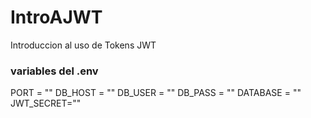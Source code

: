 # IntroAJWT
Introduccion al uso de Tokens JWT

### variables del .env
PORT = ""
DB_HOST = ""
DB_USER = ""
DB_PASS = ""
DATABASE = ""
JWT_SECRET=""
